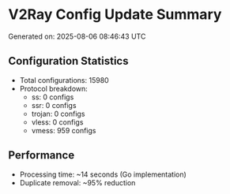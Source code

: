 # V2Ray Config Update Summary
Generated on: 2025-08-06 08:46:43 UTC

## Configuration Statistics
- Total configurations: 15980
- Protocol breakdown:
  - ss: 0 configs
  - ssr: 0 configs
  - trojan: 0 configs
  - vless: 0 configs
  - vmess: 959 configs

## Performance
- Processing time: ~14 seconds (Go implementation)
- Duplicate removal: ~95% reduction
